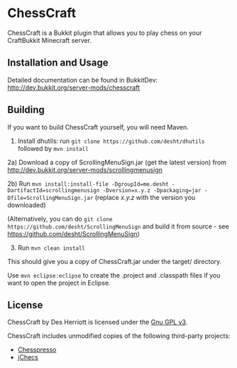# ChessCraft

ChessCraft is a Bukkit plugin that allows you to play chess on your CraftBukkit Minecraft server.
 
## Installation and Usage

Detailed documentation can be found in BukkitDev: http://dev.bukkit.org/server-mods/chesscraft

## Building

If you want to build ChessCraft yourself, you will need Maven.

1) Install dhutils: run ```git clone https://github.com/desht/dhutils``` followed by ```mvn install```

2a) Download a copy of ScrollingMenuSign.jar (get the latest version) from http://dev.bukkit.org/server-mods/scrollingmenusign

2b) Run ```mvn install:install-file -DgroupId=me.desht -DartifactId=scrollingmenusign -Dversion=x.y.z -Dpackaging=jar -Dfile=ScrollingMenuSign.jar``` (replace *x.y.z* with the version you downloaded)

(Alternatively, you can do ```git clone https://github.com/desht/ScrollingMenuSign``` and build it from source - see https://github.com/desht/ScrollingMenuSign)

3) Run ```mvn clean install```

This should give you a copy of ChessCraft.jar under the target/ directory.

Use ```mvn eclipse:eclipse``` to create the .project and .classpath files if you want to open the project in Eclipse.

## License

ChessCraft by Des Herriott is licensed under the [Gnu GPL v3](http://www.gnu.org/licenses/gpl-3.0.html). 

ChessCraft includes unmodified copies of the following third-party projects:

* [Chesspresso](http://www.chesspresso.org/) 
* [jChecs](http://jchecs.free.fr/en/index.php)

